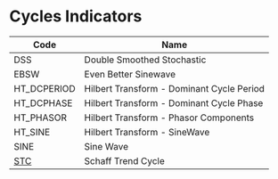 # Cycles Indicators

| Code | Name |
| ------------ | --------------------------------------- |
| DSS | Double Smoothed Stochastic |
| EBSW | Even Better Sinewave |
| HT_DCPERIOD | Hilbert Transform - Dominant Cycle Period |
| HT_DCPHASE | Hilbert Transform - Dominant Cycle Phase |
| HT_PHASOR | Hilbert Transform - Phasor Components |
| HT_SINE | Hilbert Transform - SineWave |
| SINE | Sine Wave |
| [STC](/indicators/cycles/stc.md) | Schaff Trend Cycle |
